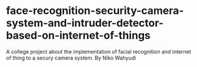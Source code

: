 # face-recognition-security-camera-system-and-intruder-detector-based-on-internet-of-things

A college project about the implementation of facial recognition and internet of thing to a secury camera system.
By Niko Wahyudi
